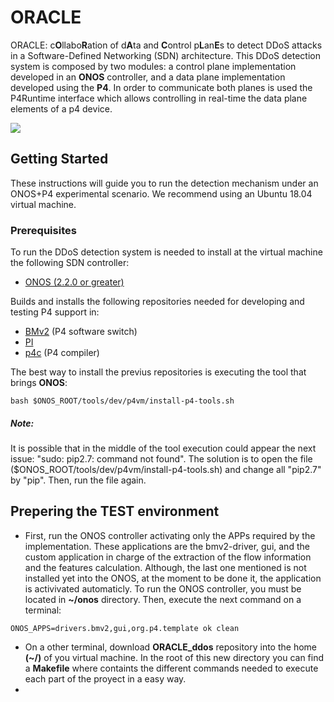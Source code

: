 # ORACLE

ORACLE: c**O**llabo**R**ation of d**A**ta and **C**ontrol p**L**an**E**s to detect DDoS attacks in a Software-Defined Networking (SDN) architecture. This DDoS detection system is composed by two modules: a control plane implementation developed in an **ONOS** controller, and a data plane implementation developed using the **P4**.  In order to communicate both planes is used the P4Runtime interface which allows controlling in real-time the data plane elements of a p4 device.

![](https://github.com/sebitas0623/ORACLE_ddos/blob/master/images/Archit.png)


## Getting Started

These instructions will guide you to run the detection mechanism under an ONOS+P4 experimental scenario. We recommend using an Ubuntu 18.04 virtual machine.

### Prerequisites

To run the DDoS detection system is needed to install at the virtual machine the following SDN controller:

- [ONOS (2.2.0 or greater)](https://wiki.onosproject.org/display/ONOS/Development+Environment+Setup "ONOS")

Builds and installs the following repositories needed for developing and testing P4 support in:

- [BMv2](https://github.com/p4lang/behavioral-model) (P4 software switch)
- [PI](https://github.com/p4lang/PI)
- [p4c](https://github.com/p4lang/p4c) (P4 compiler)

The best way to install the previus repositories is executing the tool that brings **ONOS**:

```
bash $ONOS_ROOT/tools/dev/p4vm/install-p4-tools.sh
```

##### Note:
It is possible that in the middle of the tool execution could appear the next issue: "sudo: pip2.7: command not found". The solution is to open the file ($ONOS_ROOT/tools/dev/p4vm/install-p4-tools.sh) and change all "pip2.7" by "pip". Then, run the file again.

## Prepering the TEST environment
- First, run the ONOS controller activating only the APPs required by the implementation. These applications are the bmv2-driver, gui, and the custom application in charge of the extraction of the flow information and the features calculation. Although, the last one mentioned is not installed yet into the ONOS, at the moment to be done it, the application is activivated automaticly. To run the ONOS controller, you must be located in **~/onos** directory. Then, execute the next command on a terminal:  
```
ONOS_APPS=drivers.bmv2,gui,org.p4.template ok clean
```
- On a other terminal, download **ORACLE_ddos** repository into the home **(~/)** of you virtual machine. In the root of this new directory you can find a **Makefile** where containts the different commands needed to execute each part of the proyect in a easy way.       
- 


